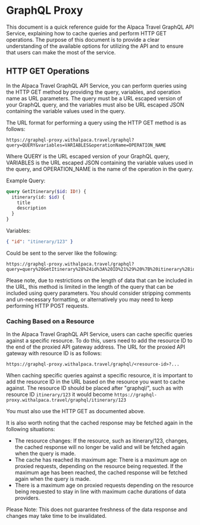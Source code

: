 # GraphQL Proxy

This document is a quick reference guide for the Alpaca Travel GraphQL API
Service, explaining how to cache queries and perform HTTP GET operations. The
purpose of this document is to provide a clear understanding of the available
options for utilizing the API and to ensure that users can make the most of the
service.

## HTTP GET Operations

In the Alpaca Travel GraphQL API Service, you can perform queries using the HTTP
GET method by providing the query, variables, and operation name as URL
parameters. The query must be a URL escaped version of your GraphQL query, and
the variables must also be URL escaped JSON containing the variable values used
in the query.

The URL format for performing a query using the HTTP GET method is as follows:

```
https://graphql-proxy.withalpaca.travel/graphql?query=QUERY&variables=VARIABLES&operationName=OPERATION_NAME
```

Where QUERY is the URL escaped version of your GraphQL query, VARIABLES is the
URL escaped JSON containing the variable values used in the query, and
OPERATION_NAME is the name of the operation in the query.

Example Query:

```graphql
query GetItinerary($id: ID!) {
  itinerary(id: $id) {
    title
    description
  }
}
```

Variables:

```json
{ "id": "itinerary/123" }
```

Could be sent to the server like the following:

```
https://graphql-proxy.withalpaca.travel/graphql?query=query%20GetItinerary%28%24id%3A%20ID%21%29%20%7B%20itinerary%28id%3A%20%24id%29%20%7B%20title%20description%20%7D%20%7D&variables=%7B%20%22id%22%3A%20%22itinerary%2F123%22%20%7D&operationName=GetItinerary
```

Please note, due to restrictions on the length of data that can be included in
the URL, this method is limited in the length of the query that can be included
using query parameters. You should consider stripping comments and un-necessary
formatting, or alternatively you may need to keep performing HTTP POST requests.

### Caching Based on a Resource

In the Alpaca Travel GraphQL API Service, users can cache specific queries
against a specific resource. To do this, users need to add the resource ID to
the end of the proxied API gateway address. The URL for the proxied API gateway
with resource ID is as follows:

```
https://graphql-proxy.withalpaca.travel/graphql/<resource-id>?...
```

When caching specific queries against a specific resource, it is important to
add the resource ID in the URL based on the resource you want to cache against.
The resource ID should be placed after "graphql/", such as with resource ID
`itinerary/123` it would become
`https://graphql-proxy.withalpaca.travel/graphql/itinerary/123`

You must also use the HTTP GET as documented above.

It is also worth noting that the cached response may be fetched again in the
following situations:

- The resource changes: If the resource, such as itinerary/123, changes, the
  cached response will no longer be valid and will be fetched again when the
  query is made.
- The cache has reached its maximum age: There is a maximum age on proxied
  requests, depending on the resource being requested. If the maximum age has
  been reached, the cached response will be fetched again when the query is
  made.
- There is a maximum age on proxied requests depending on the resource being
  requested to stay in line with maximum cache durations of data providers.

Please Note: This does not guarantee freshness of the data response and changes
may take time to be invalidated.
